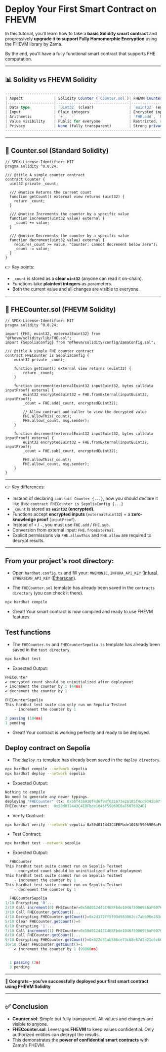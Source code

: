 # Deploy Your First Smart Contract on FHEVM

In this tutorial, you'll learn how to take a **basic Solidity smart contract** and progressively **upgrade it to support Fully Homomorphic Encryption** using the FHEVM library by Zama.

By the end, you'll have a fully functional smart contract that supports FHE computation.

---

## 📊 Solidity vs FHEVM Solidity
```typescript
--------------------------------------------------------------------------------------------
| Aspect              | Solidity Counter (`Counter.sol`)| FHEVM Counter (`FHECounter.sol`) |
|---------------------|---------------------------------|----------------------------------|
| Data type           | `uint32` (clear)                | `euint32` (encrypted)            |
| Input               | Plain integers                  | Encrypted input + proof          |
| Arithmetic          | `+`, `-`                        | `FHE.add`, `FHE.sub`             |
| Value visibility    | Public for everyone             | Restricted, requires permission  |
| Privacy             | None (fully transparent)        | Strong privacy (confidential)    |
--------------------------------------------------------------------------------------------
```
---

## 🔹 Counter.sol (Standard Solidity)

```solidity
// SPDX-License-Identifier: MIT
pragma solidity ^0.8.24;

/// @title A simple counter contract
contract Counter {
  uint32 private _count;

  /// @notice Returns the current count
  function getCount() external view returns (uint32) {
    return _count;
  }

  /// @notice Increments the counter by a specific value
  function increment(uint32 value) external {
    _count += value;
  }

  /// @notice Decrements the counter by a specific value
  function decrement(uint32 value) external {
    require(_count >= value, "Counter: cannot decrement below zero");
    _count -= value;
  }
}
```

👉 Key points:
- `_count` is stored as a **clear `uint32`** (anyone can read it on-chain).  
- Functions take **plaintext integers** as parameters.  
- Both the current value and all changes are visible to everyone.

---

## 🔹 FHECounter.sol (FHEVM Solidity)

```solidity
// SPDX-License-Identifier: MIT
pragma solidity ^0.8.24;

import {FHE, euint32, externalEuint32} from "@fhevm/solidity/lib/FHE.sol";
import {SepoliaConfig} from "@fhevm/solidity/config/ZamaConfig.sol";

/// @title A simple FHE counter contract
contract FHECounter is SepoliaConfig {
    euint32 private _count;

    function getCount() external view returns (euint32) {
        return _count;
    }

    function increment(externalEuint32 inputEuint32, bytes calldata inputProof) external {
        euint32 encryptedEuint32 = FHE.fromExternal(inputEuint32, inputProof);
        _count = FHE.add(_count, encryptedEuint32);

        // Allow contract and caller to view the decrypted value
        FHE.allowThis(_count);
        FHE.allow(_count, msg.sender);
    }

    function decrement(externalEuint32 inputEuint32, bytes calldata inputProof) external {
        euint32 encryptedEuint32 = FHE.fromExternal(inputEuint32, inputProof);
        _count = FHE.sub(_count, encryptedEuint32);

        FHE.allowThis(_count);
        FHE.allow(_count, msg.sender);
    }
}
```
---
👉 Key differences:
- Instead of declaring `contract Counter {...}`, now you should declare it like this: `contract FHECounter is SepoliaConfig {...}`
- `_count` is stored as **`euint32` (encrypted)**.  
- Functions accept **encrypted inputs** (`externalEuint32`) + a **zero-knowledge proof** (`inputProof`).  
- Instead of `+` / `-`, you must use `FHE.add` / `FHE.sub`.  
- Conversion from external input: `FHE.fromExternal`.  
- Explicit permissions via `FHE.allowThis` and `FHE.allow` are required to decrypt results.

---
## From your project's root directory:
- Open `hardhat.config.ts` and fill your: `MNEMONIC`, `INFURA_API_KEY` ([Infura](https://developer.metamask.io/)), `ETHERSCAN_API_KEY` ([Etherscan](https://etherscan.io/apidashboard)).

- The `FHECounter.sol` template has already been saved in the `contracts directory` (you can check it there).
```bash
npx hardhat compile
```
- Great! Your smart contract is now compiled and ready to use FHEVM features.

## Test functions
- The `FHECounter.ts` and `FHECounterSepolia.ts` template has already been saved in the `test directory`.
```bash
npx hardhat test
```
- Expected Output:
```typescript
FHECounter
✔ encrypted count should be uninitialized after deployment
✔ increment the counter by 1 (44ms)
✔ decrement the counter by 1

FHECounterSepolia
This hardhat test suite can only run on Sepolia Testnet
    - increment the counter by 1

3 passing (104ms)
1 pending
```
- Great! Your contract is working perfectly and ready to be deployed.

## Deploy contract on Sepolia
- The `deploy.ts` template has already been saved in the `deploy directory`.
```bash
npx hardhat compile --network sepolia
npx hardhat deploy --network sepolia
```
- Expected Output:
```typescript
Nothing to compile
No need to generate any newer typings.
deploying "FHECounter" (tx: 0x5bf43a930f4d6f94f621673e26185f4cd9342b9714d55d83580bb5eda3f917a0)...: deployed at 0x50d012443C4EBFbde1046f59069E6aF6076024D1 with 546287 gas
FHECounter contract:  0x50d012443C4EBFbde1046f59069E6aF6076024D1
```
- Verify Contract:
```bash
npx hardhat verify --network sepolia 0x50d012443C4EBFbde1046f59069E6aF6076024D1
```
- Test Contract:
```bash
npx hardhat test --network sepolia
```
- Expected Output:
```typescript
  FHECounter
This hardhat test suite cannot run on Sepolia Testnet
    - encrypted count should be uninitialized after deployment
This hardhat test suite cannot run on Sepolia Testnet
    - increment the counter by 1
This hardhat test suite cannot run on Sepolia Testnet
    - decrement the counter by 1

  FHECounterSepolia
1/10 Encrypting '0'...
2/10 Call increment(0) FHECounter=0x50d012443C4EBFbde1046f59069E6aF6076024D1 handle=0x71df6909dead328b6798ee3b0712e8ded2657b7335000000000000aa36a70400 signer=0xDFa7F4840B278c717fd4f0037de81D3d3311f2AB...
3/10 Call FHECounter.getCount()...
4/10 Decrypting FHECounter.getCount()=0x2d372ff5f93d983062cc7abb96e283c8b2a04a6225ff0000000000aa36a70400...
5/10 Clear FHECounter.getCount()=0
6/10 Encrypting '1'...
7/10 Call increment(1) FHECounter=0x50d012443C4EBFbde1046f59069E6aF6076024D1 handle=0x63af1ff0c163092b455b973ea4e1c8d6630f99471b000000000000aa36a70400 signer=0xDFa7F4840B278c717fd4f0037de81D3d3311f2AB...
8/10 Call FHECounter.getCount()...
9/10 Decrypting FHECounter.getCount()=0x622d81ab586ce73c68e87d2a21c6c66af05694f80cff0000000000aa36a70400...
10/10 Clear FHECounter.getCount()=1
    ✔ increment the counter by 1 (99860ms)


  1 passing (2m)
  3 pending
```

---

**🎉 Congrats – you've successfully deployed your first smart contract using FHEVM Solidity**

---
## ✅ Conclusion

- **Counter.sol**: Simple but fully transparent. All values and changes are visible to anyone.  
- **FHECounter.sol**: Leverages **FHEVM** to keep values confidential. Only authorized entities can decrypt the results.  
- This demonstrates the **power of confidential smart contracts** with Zama's FHEVM.  
